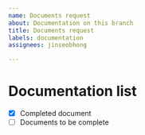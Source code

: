 ```yaml
---
name: Documents request
about: Documentation on this branch
title: Documents request
labels: documentation
assignees: jinseobhong

---
```


# Documentation list

- [x] Completed document
- [ ] Documents to be complete
